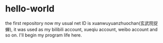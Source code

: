 # hello-world
the first repository
now my usual net ID is xuanwuyuanzhuochan(玄武院捉蝉), it was used as my bilibili account, xueqiu account, weibo account and so on.
I'll begin my program life here.
